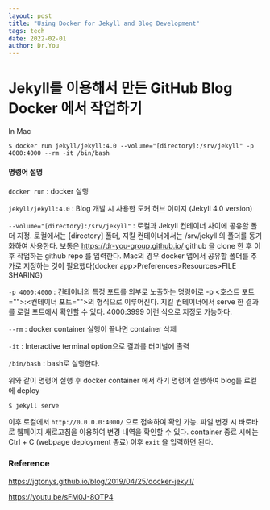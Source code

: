 ```yaml
---
layout: post
title: "Using Docker for Jekyll and Blog Development"
tags: tech
date: 2022-02-01
author: Dr.You
---
```


# Jekyll를 이용해서 만든 GitHub Blog Docker 에서 작업하기

In Mac

`$ docker run jekyll/jekyll:4.0 --volume="[directory]:/srv/jekyll" -p 4000:4000 --rm -it /bin/bash`

#### 명령어 설명

`docker run` : docker 실행

`jekyll/jekyll:4.0` : Blog 개발 시 사용한 도커 허브 이미지 (Jekyll 4.0 version)

`--volume="[directory]:/srv/jekyll"` : 로컬과 Jekyll 컨테이너 사이에 공유할 폴더 지정. 로컬에서는 [directory] 폴더, 지킬 컨테이너에서는 /srv/jekyll 의 폴더를 동기화하여 사용한다. 보통은 https://dr-you-group.github.io/ github 을 clone 한 후 이후 작업하는 github repo 를 입력한다. Mac의 경우 docker 앱에서 공유할 폴더를 추가로 지정하는 것이 필요했다(docker app>Preferences>Resources>FILE SHARING)

`-p 4000:4000` : 컨테이너의 특정 포트를 외부로 노출하는 명령어로 -p <호스트 포트="">:<컨테이너 포트="">의 형식으로 이루어진다. 지킬 컨테이너에서 serve 한 결과를 로컬 포트에서 확인할 수 있다. 4000:3999 이런 식으로 지정도 가능하다.

`--rm` : docker container 실행이 끝나면 container 삭제

`-it` : Interactive terminal option으로 결과를 터미널에 출력

`/bin/bash` : bash로 실행한다.

위와 같이 명령어 실행 후 docker container 에서 하기 명령어 실행하여 blog를 로컬에 deploy

`$ jekyll serve`

이후 로컬에서 `http://0.0.0.0:4000/` 으로 접속하여 확인 가능.
파일 변경 시 바로바로 웹페이지 새로고침을 이용하여 변경 내역을 확인할 수 있다.
container 종료 시에는 Ctrl + C (webpage deployment 종료) 이후 `exit` 을 입력하면 된다.

### Reference
https://jgtonys.github.io/blog/2019/04/25/docker-jekyll/

https://youtu.be/sFM0J-8OTP4
